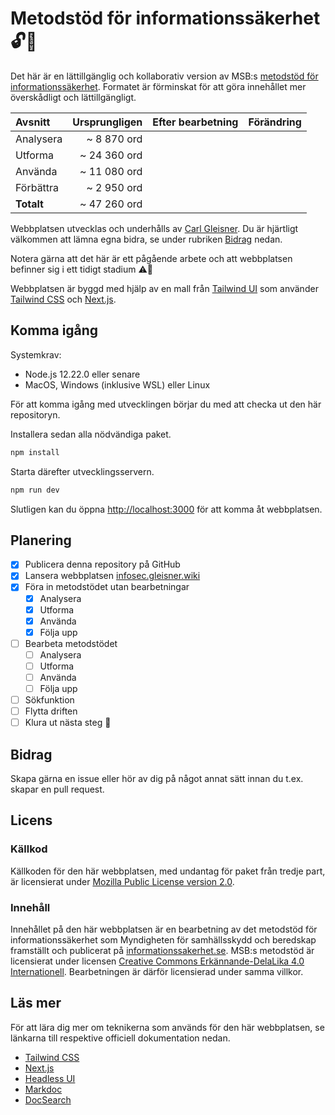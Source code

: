 # Metodstöd för informationssäkerhet 🔓📝

Det här är en lättillgänglig och kollaborativ version av MSB:s [metodstöd
för informationssäkerhet](https://www.informationssakerhet.se/metodstodet). Formatet är förminskat för att göra innehållet mer överskådligt och lättillgängligt.

| Avsnitt    | Ursprungligen | Efter bearbetning | Förändring |
| :--------- | ------------: | ----------------: | ---------: |
| Analysera  |   ~ 8 870 ord |                   |            |
| Utforma    |  ~ 24 360 ord |                   |            |
| Använda    |  ~ 11 080 ord |                   |            |
| Förbättra  |   ~ 2 950 ord |                   |            |
| **Totalt** |  ~ 47 260 ord |                   |            |

Webbplatsen utvecklas och underhålls av [Carl Gleisner](https://www.gleisner.legal/om). Du är hjärtligt välkommen att lämna egna bidra, se under rubriken [Bidrag](#bidrag) nedan.

Notera gärna att det här är ett pågående arbete och att webbplatsen befinner sig i ett tidigt stadium ⚠️🚧

Webbplatsen är byggd med hjälp av en mall från [Tailwind UI](https://tailwindui.com) som använder [Tailwind CSS](https://tailwindcss.com) och [Next.js](https://nextjs.org).

## Komma igång

Systemkrav:

- Node.js 12.22.0 eller senare
- MacOS, Windows (inklusive WSL) eller Linux

För att komma igång med utvecklingen börjar du med att checka ut den här repositoryn.

Installera sedan alla nödvändiga paket.

```bash
npm install
```

Starta därefter utvecklingsservern.

```bash
npm run dev
```

Slutligen kan du öppna [http://localhost:3000](http://localhost:3000) för att komma åt webbplatsen.

## Planering

- [x] Publicera denna repository på GitHub
- [x] Lansera webbplatsen [infosec.gleisner.wiki](https://infosec.gleisner.wiki)
- [x] Föra in metodstödet utan bearbetningar
  - [x] Analysera
  - [x] Utforma
  - [x] Använda
  - [x] Följa upp
- [ ] Bearbeta metodstödet
  - [ ] Analysera
  - [ ] Utforma
  - [ ] Använda
  - [ ] Följa upp
- [ ] Sökfunktion
- [ ] Flytta driften
- [ ] Klura ut nästa steg 🤨

## Bidrag

Skapa gärna en issue eller hör av dig på något annat sätt innan du t.ex. skapar en pull request.

## Licens

### Källkod

Källkoden för den här webbplatsen, med undantag för paket från tredje part, är licensierat under [Mozilla Public License version 2.0](https://www.mozilla.org/en-US/MPL/2.0/).

### Innehåll

Innehållet på den här webbplatsen är en bearbetning av det metodstöd för informationssäkerhet som Myndigheten för samhällsskydd och beredskap framställt och publicerat på [informationssakerhet.se](https://www.informationssakerhet.se/metodstodet). MSB:s metodstöd är licensierat under licensen [Creative Commons Erkännande-DelaLika 4.0 Internationell](http://creativecommons.org/licenses/by-sa/4.0/). Bearbetningen är därför licensierad under samma villkor.

## Läs mer

För att lära dig mer om teknikerna som används för den här webbplatsen, se länkarna till respektive officiell dokumentation nedan.

- [Tailwind CSS](https://tailwindcss.com/docs)
- [Next.js](https://nextjs.org/docs)
- [Headless UI](https://headlessui.dev)
- [Markdoc](https://markdoc.io)
- [DocSearch](https://docsearch.algolia.com)
